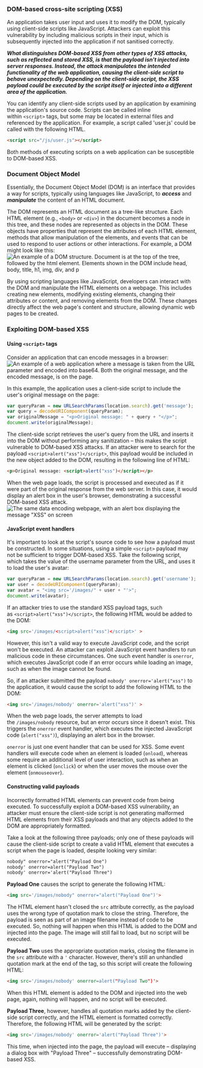 ### DOM-based cross-site scripting (XSS)
An application takes user input and uses it to modify the DOM, typically using client-side scripts like JavaScript. Attackers can exploit this vulnerability by including malicious scripts in their input, which is subsequently injected into the application if not sanitised correctly.

***What distinguishes DOM-based XSS from other types of XSS attacks, such as reflected and stored XSS, is that the payload isn't injected into server responses. Instead, the attack manipulates the intended functionality of the web application, causing the client-side script to behave unexpectedly. Depending on the client-side script, the XSS payload could be executed by the script itself or injected into a different area of the application.***

You can identify any client-side scripts used by an application by examining the application's source code. Scripts can be called inline within `<script>` tags, but some may be located in external files and referenced by the application. For example, a script called 'user.js' could be called with the following HTML.
```html
<script src="/js/user.js"></script>
```
Both methods of executing scripts on a web application can be susceptible to DOM-based XSS.

### Document Object Model
Essentially, the Document Object Model (DOM) is an interface that provides a way for scripts, typically using languages like JavaScript, to ***access*** and ***manipulate*** the content of an HTML document.

The DOM represents an HTML document as a tree-like structure. Each HTML element (e.g., `<body>` or `<div>`) in the document becomes a node in this tree, and these nodes are represented as objects in the DOM. These objects have properties that represent the attributes of each HTML element, methods that allow manipulation of the elements, and events that can be used to respond to user actions or other interactions. For example, a DOM might look like this:
![An example of a DOM structure. Document is at the top of the tree, followed by the html element. Elements shown in the DOM include head, body, title, h1, img, div, and p](https://il-labforge-assets.origin.immersivelabs.team/uploads/4f9RF-jh67ns2x6pnwqwUdAo2zjgtiTOGrT2NSH6B7Q.png)

By using scripting languages like JavaScript, developers can interact with the DOM and manipulate the HTML elements on a webpage. This includes creating new elements, modifying existing elements, changing their attributes or content, and removing elements from the DOM. These changes directly affect the web page's content and structure, allowing dynamic web pages to be created.

### Exploiting DOM-based XSS
#### Using `<script>` tags
Consider an application that can encode messages in a browser:
![An example of a web application where a message is taken from the URL parameter and encoded into base64. Both the original message, and the encoded message, is on the page.](https://il-labforge-assets.origin.immersivelabs.team/uploads/OgVB_eqJ7nzr6hKgI0TAqkCBquAZmBz155jJ_RHEiDM.png)

In this example, the application uses a client-side script to include the user's original message on the page:
```javascript
var queryParam = new URLSearchParams(location.search).get('message');
var query = decodeURIComponent(queryParam);
var originalMessage = "<p>Original message: " + query + "</p>";
document.write(originalMessage);
```

The client-side script retrieves the user's query from the URL and inserts it into the DOM without performing any sanitization – this makes the script vulnerable to DOM-based XSS attacks. If an attacker were to search for the payload `<script>alert("xss")</script>`, this payload would be included in the new object added to the DOM, resulting in the following line of HTML:
```html
<p>Original message: <script>alert("xss")</script></p>
```

When the web page loads, the script is processed and executed as if it were part of the original response from the web server. In this case, it would display an alert box in the user's browser, demonstrating a successful DOM-based XSS attack.
![The same data encoding webpage, with an alert box displaying the message "XSS" on screen](https://il-labforge-assets.origin.immersivelabs.team/uploads/4o53zTsQi2BrK9CtpPUuw3v3wIbnYyGP6mktkjBAthw.png)

#### JavaScript event handlers
It's important to look at the script's source code to see how a payload must be constructed. In some situations, using a simple `<script>` payload may not be sufficient to trigger DOM-based XSS. Take the following script, which takes the value of the username parameter from the URL, and uses it to load the user's avatar:
```javascript
var queryParam = new URLSearchParams(location.search).get('username');
var user = decodeURIComponent(queryParam);
var avatar = "<img src='/images/" + user + "'>";
document.write(avatar);
```

If an attacker tries to use the standard XSS payload tags, such as `<script>alert("xss")</script>`, the following HTML would be added to the DOM:
```html
<img src='/images/<script>alert("xss")</script>' >
```

However, this isn't a valid way to execute JavaScript code, and the script won't be executed. An attacker can exploit JavaScript event handlers to run malicious code in these circumstances. One such event handler is `onerror`, which executes JavaScript code if an error occurs while loading an image, such as when the image cannot be found.

So, if an attacker submitted the payload `nobody' onerror='alert("xss")` to the application, it would cause the script to add the following HTML to the DOM:
```html
<img src='/images/nobody' onerror='alert("xss")' >
```

When the web page loads, the server attempts to load the `/images/nobody` resource, but an error occurs since it doesn't exist. This triggers the `onerror` event handler, which executes the injected JavaScript code (`alert("xss")`), displaying an alert box in the browser.

`onerror` is just one event handler that can be used for XSS. Some event handlers will execute code when an element is loaded (`onload`), whereas some require an additional level of user interaction, such as when an element is clicked (`onclick`) or when the user moves the mouse over the element (`onmouseover`).

#### Constructing valid payloads
Incorrectly formatted HTML elements can prevent code from being executed. To successfully exploit a DOM-based XSS vulnerability, an attacker must ensure the client-side script is not generating malformed HTML elements from their XSS payloads and that any objects added to the DOM are appropriately formatted.

Take a look at the following three payloads; only one of these payloads will cause the client-side script to create a valid HTML element that executes a script when the page is loaded, despite looking very similar:
```html
nobody" onerror="alert("Payload One")
nobody' onerror=alert("Payload Two")
nobody' onerror='alert("Payload Three")
```

**Payload One** causes the script to generate the following HTML:
```html
<img src='/images/nobody" onerror="alert("Payload One")'>
```

The HTML element hasn't closed the `src` attribute correctly, as the payload uses the wrong type of quotation mark to close the string. Therefore, the payload is seen as part of an image filename instead of code to be executed. So, nothing will happen when this HTML is added to the DOM and injected into the page. The image will still fail to load, but no script will be executed.

**Payload Two** uses the appropriate quotation marks, closing the filename in the `src` attribute with a `'` character. However, there's still an unhandled quotation mark at the end of the tag, so this script will create the following HTML:
```html
<img src='/images/nobody' onerror=alert("Payload Two")'>
```

When this HTML element is added to the DOM and injected into the web page, again, nothing will happen, and no script will be executed.

**Payload Three**, however, handles all quotation marks added by the client-side script correctly, and the HTML element is formatted correctly. Therefore, the following HTML will be generated by the script:
```html
<img src='/images/nobody' onerror='alert("Payload Three")'>
```

This time, when injected into the page, the payload will execute – displaying a dialog box with "Payload Three" – successfully demonstrating DOM-based XSS.